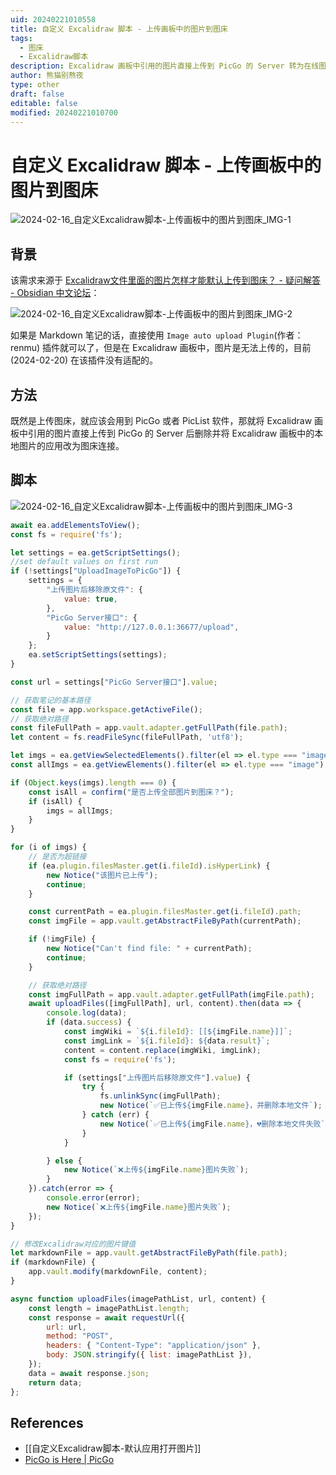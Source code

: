 ```yaml
---
uid: 20240221010558
title: 自定义 Excalidraw 脚本 - 上传画板中的图片到图床
tags:
  - 图床
  - Excalidraw脚本
description: Excalidraw 画板中引用的图片直接上传到 PicGo 的 Server 转为在线图片
author: 熊猫别熬夜
type: other
draft: false
editable: false
modified: 20240221010700
---
```


# 自定义 Excalidraw 脚本 - 上传画板中的图片到图床

![2024-02-16_自定义Excalidraw脚本-上传画板中的图片到图床_IMG-1](https://cdn.pkmer.cn/images/202402210107269.gif!pkmer)

## 背景

该需求来源于 [Excalidraw文件里面的图片怎样才能默认上传到图床？ - 疑问解答 - Obsidian 中文论坛](https://forum-zh.obsidian.md/t/topic/30153)：

![2024-02-16_自定义Excalidraw脚本-上传画板中的图片到图床_IMG-2](https://cdn.pkmer.cn/images/202402210107270.png!pkmer)

如果是 Markdown 笔记的话，直接使用 `Image auto upload Plugin`(作者：renmu) 插件就可以了，但是在 Excalidraw 画板中，图片是无法上传的，目前 (2024-02-20) 在该插件没有适配的。

## 方法

既然是上传图床，就应该会用到 PicGo 或者 PicList 软件，那就将 Excalidraw 画板中引用的图片直接上传到 PicGo 的 Server 后删除并将 Excalidraw 画板中的本地图片的应用改为图床连接。

## 脚本

![2024-02-16_自定义Excalidraw脚本-上传画板中的图片到图床_IMG-3](https://cdn.pkmer.cn/images/202402210107271.png!pkmer)

```js
await ea.addElementsToView();
const fs = require('fs');

let settings = ea.getScriptSettings();
//set default values on first run
if (!settings["UploadImageToPicGo"]) {
    settings = {
        "上传图片后移除原文件": {
            value: true,
        },
        "PicGo Server接口": {
            value: "http://127.0.0.1:36677/upload",
        }
    };
    ea.setScriptSettings(settings);
}

const url = settings["PicGo Server接口"].value;

// 获取笔记的基本路径
const file = app.workspace.getActiveFile();
// 获取绝对路径
const fileFullPath = app.vault.adapter.getFullPath(file.path);
let content = fs.readFileSync(fileFullPath, 'utf8');

let imgs = ea.getViewSelectedElements().filter(el => el.type === "image");
const allImgs = ea.getViewElements().filter(el => el.type === "image");

if (Object.keys(imgs).length === 0) {
    const isAll = confirm("是否上传全部图片到图床？");
    if (isAll) {
        imgs = allImgs;
    }
}

for (i of imgs) {
    // 是否为超链接
    if (ea.plugin.filesMaster.get(i.fileId).isHyperLink) {
        new Notice("该图片已上传");
        continue;
    }

    const currentPath = ea.plugin.filesMaster.get(i.fileId).path;
    const imgFile = app.vault.getAbstractFileByPath(currentPath);

    if (!imgFile) {
        new Notice("Can't find file: " + currentPath);
        continue;
    }

    // 获取绝对路径
    const imgFullPath = app.vault.adapter.getFullPath(imgFile.path);
    await uploadFiles([imgFullPath], url, content).then(data => {
        console.log(data);
        if (data.success) {
            const imgWiki = `${i.fileId}: [[${imgFile.name}]]`;
            const imgLink = `${i.fileId}: ${data.result}`;
            content = content.replace(imgWiki, imgLink);
            const fs = require('fs');

            if (settings["上传图片后移除原文件"].value) {
                try {
                    fs.unlinkSync(imgFullPath);
                    new Notice(`✅已上传${imgFile.name}，并删除本地文件`);
                } catch (err) {
                    new Notice(`✅已上传${imgFile.name}，💔删除本地文件失败`);
                }
            }

        } else {
            new Notice(`❌上传${imgFile.name}图片失败`);
        }
    }).catch(error => {
        console.error(error);
        new Notice(`❌上传${imgFile.name}图片失败`);
    });
}

// 修改Excalidraw对应的图片键值
let markdownFile = app.vault.getAbstractFileByPath(file.path);
if (markdownFile) {
    app.vault.modify(markdownFile, content);
}

async function uploadFiles(imagePathList, url, content) {
    const length = imagePathList.length;
    const response = await requestUrl({
        url: url,
        method: "POST",
        headers: { "Content-Type": "application/json" },
        body: JSON.stringify({ list: imagePathList }),
    });
    data = await response.json;
    return data;
};

```

## References

- [[自定义Excalidraw脚本-默认应用打开图片]]
- [PicGo is Here | PicGo](https://picgo.github.io/PicGo-Doc/zh/guide/)
